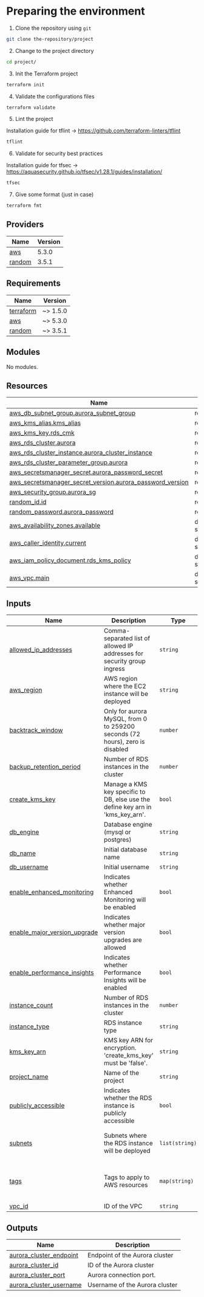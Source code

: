 

# Preparing the environment

1. Clone the repository using `git`
```bash
git clone the-repository/project
```
2. Change to the project directory
```bash
cd project/
```
3. Init the Terraform project
```bash
terraform init
```
4. Validate the configurations files
```bash
terraform validate
```
5. Lint the project

Installation guide for tflint -> https://github.com/terraform-linters/tflint
```bash
tflint
```
6. Validate for security best practices

Installation guide for tfsec -> https://aquasecurity.github.io/tfsec/v1.28.1/guides/installation/
```bash
tfsec
```
7. Give some format (just in case)
```bash
terraform fmt
```

## Providers

| Name | Version |
|------|---------|
| <a name="provider_aws"></a> [aws](#provider\_aws) | 5.3.0 |
| <a name="provider_random"></a> [random](#provider\_random) | 3.5.1 |

## Requirements

| Name | Version |
|------|---------|
| <a name="requirement_terraform"></a> [terraform](#requirement\_terraform) | ~> 1.5.0 |
| <a name="requirement_aws"></a> [aws](#requirement\_aws) | ~> 5.3.0 |
| <a name="requirement_random"></a> [random](#requirement\_random) | ~> 3.5.1 |

## Modules

No modules.

## Resources

| Name | Type |
|------|------|
| [aws_db_subnet_group.aurora_subnet_group](https://registry.terraform.io/providers/hashicorp/aws/latest/docs/resources/db_subnet_group) | resource |
| [aws_kms_alias.kms_alias](https://registry.terraform.io/providers/hashicorp/aws/latest/docs/resources/kms_alias) | resource |
| [aws_kms_key.rds_cmk](https://registry.terraform.io/providers/hashicorp/aws/latest/docs/resources/kms_key) | resource |
| [aws_rds_cluster.aurora](https://registry.terraform.io/providers/hashicorp/aws/latest/docs/resources/rds_cluster) | resource |
| [aws_rds_cluster_instance.aurora_cluster_instance](https://registry.terraform.io/providers/hashicorp/aws/latest/docs/resources/rds_cluster_instance) | resource |
| [aws_rds_cluster_parameter_group.aurora](https://registry.terraform.io/providers/hashicorp/aws/latest/docs/resources/rds_cluster_parameter_group) | resource |
| [aws_secretsmanager_secret.aurora_password_secret](https://registry.terraform.io/providers/hashicorp/aws/latest/docs/resources/secretsmanager_secret) | resource |
| [aws_secretsmanager_secret_version.aurora_password_version](https://registry.terraform.io/providers/hashicorp/aws/latest/docs/resources/secretsmanager_secret_version) | resource |
| [aws_security_group.aurora_sg](https://registry.terraform.io/providers/hashicorp/aws/latest/docs/resources/security_group) | resource |
| [random_id.id](https://registry.terraform.io/providers/hashicorp/random/latest/docs/resources/id) | resource |
| [random_password.aurora_password](https://registry.terraform.io/providers/hashicorp/random/latest/docs/resources/password) | resource |
| [aws_availability_zones.available](https://registry.terraform.io/providers/hashicorp/aws/latest/docs/data-sources/availability_zones) | data source |
| [aws_caller_identity.current](https://registry.terraform.io/providers/hashicorp/aws/latest/docs/data-sources/caller_identity) | data source |
| [aws_iam_policy_document.rds_kms_policy](https://registry.terraform.io/providers/hashicorp/aws/latest/docs/data-sources/iam_policy_document) | data source |
| [aws_vpc.main](https://registry.terraform.io/providers/hashicorp/aws/latest/docs/data-sources/vpc) | data source |

## Inputs

| Name | Description | Type | Default | Required |
|------|-------------|------|---------|:--------:|
| <a name="input_allowed_ip_addresses"></a> [allowed\_ip\_addresses](#input\_allowed\_ip\_addresses) | Comma-separated list of allowed IP addresses for security group ingress | `string` | `"192.168.10.0/24"` | no |
| <a name="input_aws_region"></a> [aws\_region](#input\_aws\_region) | AWS region where the EC2 instance will be deployed | `string` | `"us-east-1"` | no |
| <a name="input_backtrack_window"></a> [backtrack\_window](#input\_backtrack\_window) | Only for aurora MySQL, from 0 to 259200 seconds (72 hours), zero is disabled | `number` | `86400` | no |
| <a name="input_backup_retention_period"></a> [backup\_retention\_period](#input\_backup\_retention\_period) | Number of RDS instances in the cluster | `number` | `30` | no |
| <a name="input_create_kms_key"></a> [create\_kms\_key](#input\_create\_kms\_key) | Manage a KMS key specific to DB, else use the define key arn in 'kms\_key\_arn'. | `bool` | `false` | no |
| <a name="input_db_engine"></a> [db\_engine](#input\_db\_engine) | Database engine (mysql or postgres) | `string` | `"aurora-mysql"` | no |
| <a name="input_db_name"></a> [db\_name](#input\_db\_name) | Initial database name | `string` | `"mydatabase"` | no |
| <a name="input_db_username"></a> [db\_username](#input\_db\_username) | Initial username | `string` | `"myuser"` | no |
| <a name="input_enable_enhanced_monitoring"></a> [enable\_enhanced\_monitoring](#input\_enable\_enhanced\_monitoring) | Indicates whether Enhanced Monitoring will be enabled | `bool` | `false` | no |
| <a name="input_enable_major_version_upgrade"></a> [enable\_major\_version\_upgrade](#input\_enable\_major\_version\_upgrade) | Indicates whether major version upgrades are allowed | `bool` | `false` | no |
| <a name="input_enable_performance_insights"></a> [enable\_performance\_insights](#input\_enable\_performance\_insights) | Indicates whether Performance Insights will be enabled | `bool` | `true` | no |
| <a name="input_instance_count"></a> [instance\_count](#input\_instance\_count) | Number of RDS instances in the cluster | `number` | `2` | no |
| <a name="input_instance_type"></a> [instance\_type](#input\_instance\_type) | RDS instance type | `string` | `"db.t2.medium"` | no |
| <a name="input_kms_key_arn"></a> [kms\_key\_arn](#input\_kms\_key\_arn) | KMS key ARN for encryption. 'create\_kms\_key' must be 'false'. | `string` | `"arn:aws:kms:us-east-1:123456789012:key/e589fe53-4af7-b084-dad1-331b80f17860"` | no |
| <a name="input_project_name"></a> [project\_name](#input\_project\_name) | Name of the project | `string` | `"myproject"` | no |
| <a name="input_publicly_accessible"></a> [publicly\_accessible](#input\_publicly\_accessible) | Indicates whether the RDS instance is publicly accessible | `bool` | `false` | no |
| <a name="input_subnets"></a> [subnets](#input\_subnets) | Subnets where the RDS instance will be deployed | `list(string)` | <pre>[<br>  "subnet-12345678",<br>  "subnet-87654321"<br>]</pre> | no |
| <a name="input_tags"></a> [tags](#input\_tags) | Tags to apply to AWS resources | `map(string)` | <pre>{<br>  "Environment": "Development",<br>  "Owner": "Frankin Garcia"<br>}</pre> | no |
| <a name="input_vpc_id"></a> [vpc\_id](#input\_vpc\_id) | ID of the VPC | `string` | `"vpc-12345678"` | no |

## Outputs

| Name | Description |
|------|-------------|
| <a name="output_aurora_cluster_endpoint"></a> [aurora\_cluster\_endpoint](#output\_aurora\_cluster\_endpoint) | Endpoint of the Aurora cluster |
| <a name="output_aurora_cluster_id"></a> [aurora\_cluster\_id](#output\_aurora\_cluster\_id) | ID of the Aurora cluster |
| <a name="output_aurora_cluster_port"></a> [aurora\_cluster\_port](#output\_aurora\_cluster\_port) | Aurora connection port. |
| <a name="output_aurora_cluster_username"></a> [aurora\_cluster\_username](#output\_aurora\_cluster\_username) | Username of the Aurora cluster |


